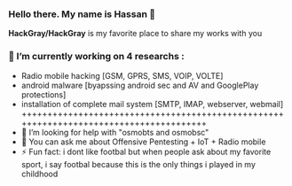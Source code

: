 ### Hello there. My name is Hassan 👋


**HackGray/HackGray** is my favorite place to share my works with you


### 🔭 I’m currently working on 4 researchs : 
   - Radio mobile hacking [GSM, GPRS, SMS, VOIP, VOLTE] 
   - android malware [byapssing android sec and AV and GooglePlay protections]
   - installation of complete mail system [SMTP, IMAP, webserver, webmail]
+++++++++++++++++++++++++++++++++++++++++++++++++++++++++++++++++++++++++++++++++++++++ 
- 🤔 I’m looking for help with "osmobts and osmobsc"
- 💬 You can ask me about Offensive Pentesting + IoT + Radio mobile
- ⚡ Fun fact: i dont like footbal but when people ask about my favorite sport, i say footbal because this is the only things i played in my childhood

